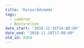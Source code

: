 ```yaml
---
title: 'Korpsrådsmøde'
tags:
  - Lederne
  - Bestyrelsen
date_start: "2018-11-16T16:00:00"
date_end: "2018-11-18T17:00:00"
old_id: 6964
---
```

